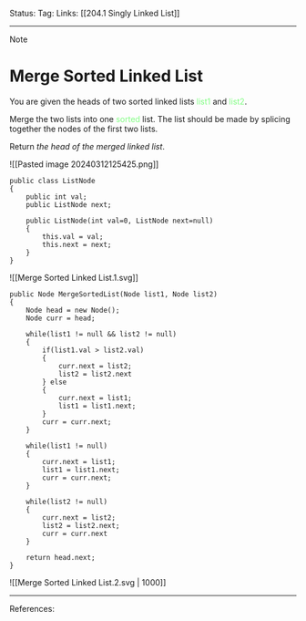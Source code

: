 Status: 
Tag:
Links: [[204.1 Singly Linked List]]

---
> [!note] 
>  # Merge Sorted Linked List

You are given the heads of two sorted linked lists <span style="color:#81fd83">list1</span> and <span style="color:#81fd83">list2</span>.

Merge the two lists into one <span style="color:#81fd83">sorted</span> list. The list should be made by splicing together the nodes of the first two lists.

Return _the head of the merged linked list_.

![[Pasted image 20240312125425.png]]


``` run-csharp
public class ListNode 
{
	public int val;
	public ListNode next;
	
	public ListNode(int val=0, ListNode next=null) 
	{
		this.val = val;
		this.next = next;
	}
}
```


![[Merge Sorted Linked List.1.svg]]

``` run-csharp
public Node MergeSortedList(Node list1, Node list2)
{
	Node head = new Node();
	Node curr = head;

	while(list1 != null && list2 != null)
	{
		if(list1.val > list2.val)
		{
			curr.next = list2;
			list2 = list2.next
		} else
		{
			curr.next = list1;
			list1 = list1.next;
		}
		curr = curr.next;
	}

	while(list1 != null)
	{
		curr.next = list1;
		list1 = list1.next;
		curr = curr.next;
	}

	while(list2 != null)
	{
		curr.next = list2;
		list2 = list2.next;
		curr = curr.next
	}

	return head.next;
}
```

![[Merge Sorted Linked List.2.svg | 1000]]

---
References:
